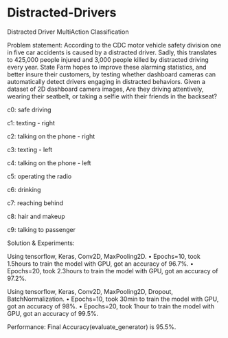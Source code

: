 # Distracted-Drivers
Distracted Driver MultiAction Classification

Problem statement: According to the CDC motor vehicle safety division one in five car accidents is caused by a distracted driver. Sadly, this translates to 425,000 people injured and 3,000 people killed by distracted driving every year. State Farm hopes to improve these alarming statistics, and better insure their customers, by testing whether dashboard cameras can automatically detect drivers engaging in distracted behaviors. Given a dataset of 2D dashboard camera images, Are they driving attentively, wearing their seatbelt, or taking a selfie with their friends in the backseat?


c0: safe driving

c1: texting - right

c2: talking on the phone - right

c3: texting - left

c4: talking on the phone - left

c5: operating the radio

c6: drinking

c7: reaching behind

c8: hair and makeup

c9: talking to passenger


Solution & Experiments: 

Using tensorflow, Keras, Conv2D, MaxPooling2D.
•	Epochs=10, took 1.5hours to train the model with GPU, got an accuracy of 96.7%.
•	Epochs=20, took 2.3hours to train the model with GPU, got an accuracy of 97.2%.

Using tensorflow, Keras, Conv2D, MaxPooling2D, Dropout, BatchNormalization.
•	Epochs=10, took 30min to train the model with GPU, got an accuracy of 98%.
•	Epochs=20, took 1hour to train the model with GPU, got an accuracy of 99.5%.


Performance: Final Accuracy(evaluate_generator) is 95.5%.
